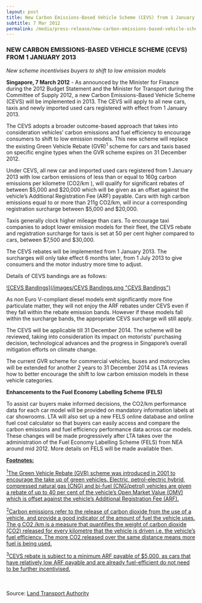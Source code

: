 ```yaml
---
layout: post
title: New Carbon Emissions-Based Vehicle Scheme (CEVS) from 1 January 2013
subtitle: 7 Mar 2012
permalink: /media/press-release/new-carbon-emissions-based-vehicle-scheme-(cevs)-from-1-january-2013
---
```


### NEW CARBON EMISSIONS-BASED VEHICLE SCHEME (CEVS) FROM 1 JANUARY 2013

*New scheme incentivises buyers to shift to low emission models*

**Singapore, 7 March 2012** - As announced by the Minister for Finance during the 2012 Budget Statement and the Minister for Transport during the Committee of Supply 2012, a new Carbon Emissions-Based Vehicle Scheme (CEVS) will be implemented in 2013. The CEVS will apply to all new cars, taxis and newly imported used cars registered with effect from 1 January 2013.

The CEVS adopts a broader outcome-based approach that takes into consideration vehicles’ carbon emissions and fuel efficiency to encourage consumers to shift to low emission models. This new scheme will replace the existing Green Vehicle Rebate (GVR)<sup>1</sup> scheme for cars and taxis based on specific engine types when the GVR scheme expires on 31 December 2012.

Under CEVS, all new car and imported used cars registered from 1 January 2013 with low carbon emissions of less than or equal to 160g carbon emissions per kilometre (CO2/km ), will qualify for significant rebates of between $5,000 and $20,000 which will be given as an offset against the vehicle’s Additional Registration Fee (ARF) payable. Cars with high carbon emissions equal to or more than 211g CO2/km, will incur a corresponding registration surcharge between $5,000 and $20,000.

Taxis generally clock higher mileage than cars. To encourage taxi companies to adopt lower emission models for their fleet, the CEVS rebate and registration surcharge for taxis is set at 50 per cent higher compared to cars, between $7,500 and $30,000.

The CEVS rebates will be implemented from 1 January 2013. The surcharges will only take effect 6 months later, from 1 July 2013 to give consumers and the motor industry more time to adjust.

Details of CEVS bandings are as follows:

<a href="/images/CEVS Bandings.png" target="_blank"> ![CEVS Bandings](/images/CEVS Bandings.png "CEVS Bandings")</a>

As non Euro V-compliant diesel models emit significantly more fine particulate matter, they will not enjoy the ARF rebates under CEVS even if they fall within the rebate emission bands. However if these models fall within the surcharge bands, the appropriate CEVS surcharge will still apply.

The CEVS will be applicable till 31 December 2014. The scheme will be reviewed, taking into consideration its impact on motorists’ purchasing decision, technological advances and the progress in Singapore’s overall mitigation efforts on climate change.

The current GVR scheme for commercial vehicles, buses and motorcycles will be extended for another 2 years to 31 December 2014 as LTA reviews how to better encourage the shift to low carbon emission models in these vehicle categories.

**Enhancements to the Fuel Economy Labelling Scheme (FELS)**

To assist car buyers make informed decisions, the CO2/km performance data for each car model will be provided on mandatory information labels at car showrooms. LTA will also set up a new FELS online database and online fuel cost calculator so that buyers can easily access and compare the carbon emissions and fuel efficiency performance data across car models. These changes will be made progressively after LTA takes over the administration of the Fuel Economy Labelling Scheme (FELS) from NEA around mid 2012. More details on FELS will be made available then.

<u>**Footnotes:**

<sup>1</sup>The Green Vehicle Rebate (GVR) scheme was introduced in 2001 to encourage the take up of green vehicles. Electric, petrol-electric hybrid, compressed natural gas (CNG) and bi-fuel (CNG/petrol) vehicles are given a rebate of up to 40 per cent of the vehicle’s Open Market Value (OMV) which is offset against the vehicle’s Additional Registration Fee (ARF).

<sup>2</sup>Carbon emissions refer to the release of carbon dioxide from the use of a vehicle, and provide a good indicator of the amount of fuel the vehicle uses. The g CO2 /km is a measure that quantifies the weight of carbon dioxide (CO2) released for every kilometre that the vehicle is driven i.e. the vehicle’s fuel efficiency. The more CO2 released over the same distance means more fuel is being used.

<sup>3</sup>CEVS rebate is subject to a minimum ARF payable of $5,000, as cars that have relatively low ARF payable and are already fuel-efficient do not need to be further incentivised.
</u>

<br><br>
Source: [<a href="https://www.lta.gov.sg/content/ltagov/en/newsroom.html" target="_blank">Land Transport Authority</a>](https://www.lta.gov.sg/content/ltagov/en/newsroom.html)
